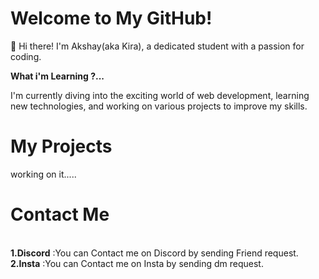 # Welcome to My GitHub!
👋 Hi there! I'm Akshay(aka Kira), a dedicated student with a passion for coding.

**What i'm Learning ?...**

I'm currently diving into the exciting world of web development, learning new technologies, and working on various projects to improve my skills. 

# My Projects

working on it.....

# Contact Me 
<br>
<b>1.Discord</b>
<a href="https://discord.com/users/1078294134051328111" target="_main"></a> :You can Contact me on Discord by sending Friend request.
<br>
<b>2.Insta</b>
<a href="https://www.instagram.com/kira_xd07/" target="main"></a> :You can Contact me on Insta by sending dm request.